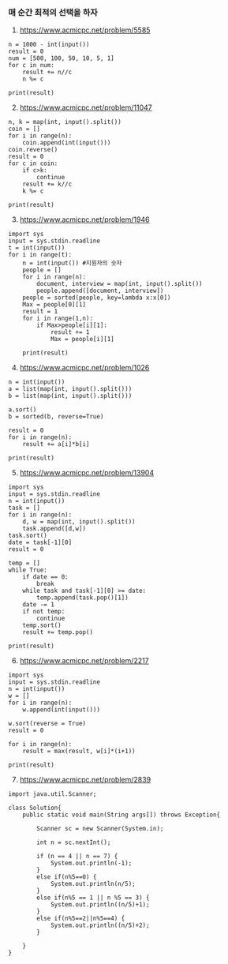 ### 매 순간 최적의 선택을 하자
1. <https://www.acmicpc.net/problem/5585>
```
n = 1000 - int(input())
result = 0
num = [500, 100, 50, 10, 5, 1]
for c in num:
    result += n//c
    n %= c

print(result)
```

2. <https://www.acmicpc.net/problem/11047>
```
n, k = map(int, input().split())
coin = []
for i in range(n):
    coin.append(int(input()))
coin.reverse()
result = 0
for c in coin:
    if c>k:
        continue
    result += k//c
    k %= c

print(result)
```

3. <https://www.acmicpc.net/problem/1946>
```
import sys
input = sys.stdin.readline
t = int(input())
for i in range(t):
    n = int(input()) #지원자의 숫자
    people = []
    for i in range(n):
        document, interview = map(int, input().split())
        people.append([document, interview])
    people = sorted(people, key=lambda x:x[0])
    Max = people[0][1]
    result = 1
    for i in range(1,n):
        if Max>people[i][1]:
            result += 1
            Max = people[i][1]

    print(result)
```

4. <https://www.acmicpc.net/problem/1026>
```
n = int(input())
a = list(map(int, input().split()))
b = list(map(int, input().split()))

a.sort()
b = sorted(b, reverse=True)

result = 0
for i in range(n):
    result += a[i]*b[i]

print(result)
```

5. <https://www.acmicpc.net/problem/13904>
```
import sys
input = sys.stdin.readline
n = int(input())
task = []
for i in range(n):
    d, w = map(int, input().split())
    task.append([d,w])
task.sort()
date = task[-1][0]
result = 0

temp = []
while True:
    if date == 0:
        break
    while task and task[-1][0] >= date:
        temp.append(task.pop()[1])
    date -= 1
    if not temp:
        continue
    temp.sort()
    result += temp.pop()

print(result)
```

6. <https://www.acmicpc.net/problem/2217>
```
import sys
input = sys.stdin.readline
n = int(input())
w = []
for i in range(n):
    w.append(int(input()))

w.sort(reverse = True)
result = 0

for i in range(n):
    result = max(result, w[i]*(i+1))

print(result)
```

7. <https://www.acmicpc.net/problem/2839>
```
import java.util.Scanner;

class Solution{
	public static void main(String args[]) throws Exception{

		Scanner sc = new Scanner(System.in);
		
		int n = sc.nextInt();
		
		if (n == 4 || n == 7) {
			System.out.println(-1);
		}
		else if(n%5==0) {
			System.out.println(n/5);
		}
		else if(n%5 == 1 || n %5 == 3) {
			System.out.println((n/5)+1);
		}
		else if(n%5==2||n%5==4) {
			System.out.println((n/5)+2);
		}
		
	}
}
```

